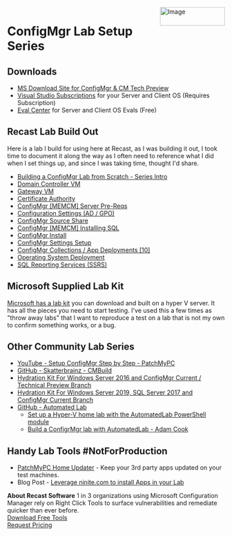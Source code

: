 <img style="float: right;" src="https://www.recastsoftware.com/wp-content/uploads/2021/10/Recast-Logo-Dark_Horizontal.svg"  alt="Image" height="43" width="150">

# ConfigMgr Lab Setup Series

## Downloads
- [MS Download Site for ConfigMgr & CM Tech Preview](https://www.microsoft.com/en-us/evalcenter/evaluate-microsoft-endpoint-configuration-manager)
- [Visual Studio Subscriptions](https://my.visualstudio.com/downloads) for your Server and Client OS (Requires Subscription)
- [Eval Center](https://www.microsoft.com/en-us/evalcenter) for Server and Client OS Evals (Free)
## Recast Lab Build Out

Here is a lab I build for using here at Recast, as I was building it out, I took time to document it along the way as I often need to reference what I did when I set things up, and since I was taking time, thought I'd share.

- [Building a ConfigMgr Lab from Scratch - Series Intro](https://www.recastsoftware.com/blog/building-a-configmgr-lab-from-scratch)
- [Domain Controller VM](https://www.recastsoftware.com/blog/building-a-cm-lab-domain-controller-vm)
- [Gateway VM](https://www.recastsoftware.com/blog/building-a-cm-lab-gateway-vm)
- [Certificate Authority](https://www.recastsoftware.com/blog/building-a-cm-lab-certificate-authority)
- [ConfigMgr [MEMCM] Server Pre-Reqs](https://www.recastsoftware.com/blog/building-a-cm-lab-configmgr-memcm-server)
- [Configuration Settings (AD / GPO)](https://www.recastsoftware.com/blog/building-a-cm-lab-configuration-settings-ad-gpo)
- [ConfigMgr Source Share](https://www.recastsoftware.com/blog/building-a-cm-lab-configmgr-source-share)
- [ConfigMgr [MEMCM] Installing SQL](https://www.recastsoftware.com/blog/building-a-cm-lab-configmgr-memcm-installing-sql)
- [ConfigMgr Install](https://www.recastsoftware.com/blog/building-a-cm-lab-configmgr-install)
- [ConfigMgr Settings Setup](https://www.recastsoftware.com/blog/building-a-cm-lab-configmgr-settings-setup)
- [ConfigMgr Collections / App Deployments [10]](https://www.recastsoftware.com/blog/building-a-cm-lab-configmgr-collections-app-deployments)
- [Operating System Deployment](https://www.recastsoftware.com/blog/building-a-cm-lab-operating-system-deployment)
- [SQL Reporting Services (SSRS)](https://www.recastsoftware.com/blog/building-a-cm-lab-sql-reporting-services-ssrs)

## Microsoft Supplied Lab Kit

[Microsoft has a lab kit](https://docs.microsoft.com/en-us/microsoft-365/enterprise/modern-desktop-deployment-and-management-lab?view=o365-worldwide) you can download and built on a hyper V server.  It has all the pieces you need to start testing.  I've used this a few times as "throw away labs" that I want to reproduce a test on a lab that is not my own to confirm something works, or a bug.

## Other Community Lab Series

- [YouTube - Setup ConfigMgr Step by Step - PatchMyPC](https://youtu.be/amrg_mlFvuk)
- [GitHub - Skatterbrainz - CMBuild](https://github.com/Skatterbrainz/CMBuild)
- [Hydration Kit For Windows Server 2016 and ConfigMgr Current / Technical Preview Branch](https://deploymentresearch.com/hydration-kit-for-windows-server-2016-and-configmgr-current-technical-preview-branch/)
- [Hydration Kit For Windows Server 2019, SQL Server 2017 and ConfigMgr Current Branch](https://deploymentresearch.com/hydration-kit-for-windows-server-2019-sql-server-2017-and-configmgr-current-branch/)
- [GitHub - Automated Lab](https://github.com/AutomatedLab/AutomatedLab)
  - [Set up a Hyper-V home lab with the AutomatedLab PowerShell module](https://4sysops.com/archives/set-up-a-hyper-v-home-lab-with-the-automatedlab-powershell-module/)
  - [Build a ConfigrMgr lab with AutomatedLab - Adam Cook](https://sysmansquad.com/2020/06/15/build-a-configrmgr-lab-with-automatedlab/)

## Handy Lab Tools #NotForProduction

- [PatchMyPC Home Updater](https://patchmypc.com/home-updater) - Keep your 3rd party apps updated on your test machines.
- Blog Post - [Leverage ninite.com to install Apps in your Lab](https://garytown.com/configmgr-lab-adding-ninite-apps)

**About Recast Software**
1 in 3 organizations using Microsoft Configuration Manager rely on Right Click Tools to surface vulnerabilities and remediate quicker than ever before.  
[Download Free Tools](https://www.recastsoftware.com/?utm_source=cmdocs&utm_medium=referral&utm_campaign=cmdocs#formarea)  
[Request Pricing](https://www.recastsoftware.com/pricing?utm_source=cmdocs&utm_medium=referral&utm_campaign=cmdocs)
